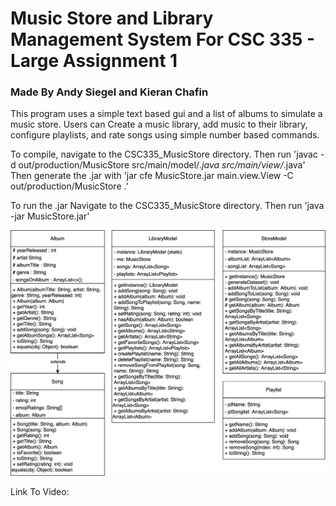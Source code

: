 # Music Store and Library Management System For CSC 335 - Large Assignment 1

### Made By Andy Siegel and Kieran Chafin 

This program uses a simple text based gui and a list of albums to simulate a music store.
Users can Create a music library, add music to their library, configure playlists, and
rate songs using simple number based commands.

To compile, navigate to the CSC335_MusicStore directory.
Then run 'javac -d out/production/MusicStore src/main/model/*.java src/main/view/*.java'
Then generate the .jar with 'jar cfe MusicStore.jar main.view.View -C out/production/MusicStore .'

To run the .jar
Navigate to the CSC335_MusicStore directory.
Then run 'java -jar MusicStore.jar'

![Class Diagram](CSC335_MusicStore.svg)

Link To Video:
